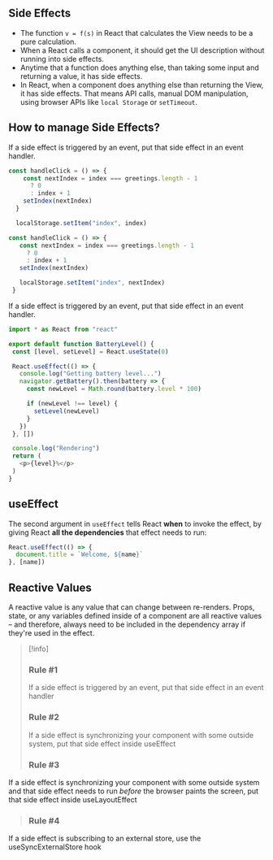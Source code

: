 ## Side Effects
- The function `v = f(s)` in React that calculates the View needs to be a pure calculation.
- When a React calls a component, it should get the UI description without running into side effects.
- Anytime that a function does anything else, than taking some input and returning a value, it has side effects.
- In React, when a component does anything else than returning the View, it has side effects. That means API calls, manual DOM manipulation, using browser APIs like `local Storage` or `setTimeout`.

## How to manage Side Effects?
 If a side effect is triggered by an event, put that side effect in an event handler.
```javascript
const handleClick = () => {
    const nextIndex = index === greetings.length - 1
      ? 0
      : index + 1
    setIndex(nextIndex)
  }

  localStorage.setItem("index", index)
```


 ```javascript
const handleClick = () => {
    const nextIndex = index === greetings.length - 1
      ? 0
      : index + 1
    setIndex(nextIndex)

    localStorage.setItem("index", nextIndex)
  }
```

 If a side effect is triggered by an event, put that side effect in an event handler.
 ```javascript
import * as React from "react"

export default function BatteryLevel() {
  const [level, setLevel] = React.useState(0)

  React.useEffect(() => {
    console.log("Getting battery level...")
    navigator.getBattery().then(battery => {
      const newLevel = Math.round(battery.level * 100)

      if (newLevel !== level) {
        setLevel(newLevel)
      }
    })
  }, [])

  console.log("Rendering")
  return (
    <p>{level}%</p>
  )
}
```


## useEffect
The second argument in `useEffect` tells React **when** to invoke the effect, by giving React **all the dependencies** that effect needs to run:
```javascript
React.useEffect(() => {
  document.title = `Welcome, ${name}`
}, [name])
```

## Reactive Values
A reactive value is any value that can change between re-renders. Props, state, or any variables defined inside of a component are all reactive values – and therefore, always need to be included in the dependency array if they're used in the effect.


>[!info]
>### Rule #1
>If a side effect is triggered by an event, put that side effect in an event handler
> ### Rule #2
> If a side effect is synchronizing your component with some outside system, put that side effect inside useEffect
> ### Rule #3
If a side effect is synchronizing your component with some outside system and that side effect needs to run *before* the browser paints the screen, put that side effect inside useLayoutEffect
> ### Rule #4
If a side effect is subscribing to an external store, use the useSyncExternalStore hook